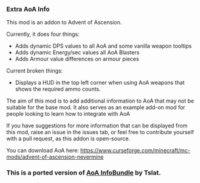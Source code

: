 ### Extra AoA Info ###
This mod is an addon to Advent of Ascension.

Currently, it does four things:
* Adds dynamic DPS values to all AoA and some vanilla weapon tooltips
* Adds dynamic Energy/sec values all AoA Blasters
* Adds Armour value differences on armour pieces

Current broken things:
* Displays a HUD in the top left corner when using AoA weapons that shows the required ammo counts.

The aim of this mod is to add additional information to AoA that may not be suitable for the base mod.
It also serves as an example add-on mod for people looking to learn how to integrate with AoA

If you have suggestions for more information that can be displayed from this mod, raise an issue in the issues tab, or feel free to contribute yourself with a pull request, as this addon is open-source.

You can download AoA here:
https://www.curseforge.com/minecraft/mc-mods/advent-of-ascension-nevermine

### This is a ported version of [AoA InfoBundle](https://github.com/Tslat/AoA-InfoBundle) by Tslat.